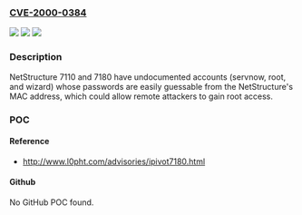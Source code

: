 ### [CVE-2000-0384](https://cve.mitre.org/cgi-bin/cvename.cgi?name=CVE-2000-0384)
![](https://img.shields.io/static/v1?label=Product&message=n%2Fa&color=blue)
![](https://img.shields.io/static/v1?label=Version&message=n%2Fa&color=blue)
![](https://img.shields.io/static/v1?label=Vulnerability&message=n%2Fa&color=brighgreen)

### Description

NetStructure 7110 and 7180 have undocumented accounts (servnow, root, and wizard) whose passwords are easily guessable from the NetStructure's MAC address, which could allow remote attackers to gain root access.

### POC

#### Reference
- http://www.l0pht.com/advisories/ipivot7180.html

#### Github
No GitHub POC found.

